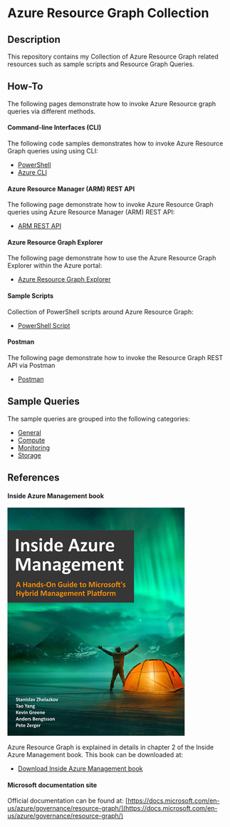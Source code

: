 # Azure Resource Graph Collection

## Description
This repository contains my Collection of Azure Resource Graph related resources such as sample scripts and Resource Graph Queries.

## How-To
The following pages demonstrate how to invoke Azure Resource graph queries via different methods.
#### Command-line Interfaces (CLI)
The following code samples demonstrates how to invoke Azure Resource Graph queries using using CLI:
* [PowerShell](How-To%2FPowerShell.md)
* [Azure CLI](How-To%2FAzureCLI.md)

#### Azure Resource Manager (ARM) REST API
The following page demonstrate how to invoke Azure Resource Graph queries using Azure Resource Manager (ARM) REST API:
* [ARM REST API](How-To%2FARM-REST-API.md)

#### Azure Resource Graph Explorer
The following page demonstrate how to use the Azure Resource Graph Explorer within the Azure portal:
* [Azure Resource Graph Explorer](How-To%2FResource-Graph-Explorer.md)

#### Sample Scripts
Collection of PowerShell scripts around Azure Resource Graph:
* [PowerShell Script](How-To%2FPS-Scripts.md)

#### Postman
The following page demonstrate how to invoke the Resource Graph REST API via Postman
* [Postman](How-To%2FPostman.md)

## Sample Queries
The sample queries are grouped into the following categories:
* [General](Queries%2FGeneral.md)
* [Compute](Queries%2FCompute.md)
* [Monitoring](Queries%2FMonitoring.md)
* [Storage](Queries%2FStorage.md)



## References
#### Inside Azure Management book
![Inside Azure Management Book](images/inside-azure-mgmt-cover.jpg)

Azure Resource Graph is explained in details in chapter 2 of the Inside Azure Management book. This book can be downloaded at:
* [Download Inside Azure Management book](https://bit.ly/InsideAzureMgmt)

#### Microsoft documentation site
Official documentation can be found at: [https://docs.microsoft.com/en-us/azure/governance/resource-graph/](https://docs.microsoft.com/en-us/azure/governance/resource-graph/)